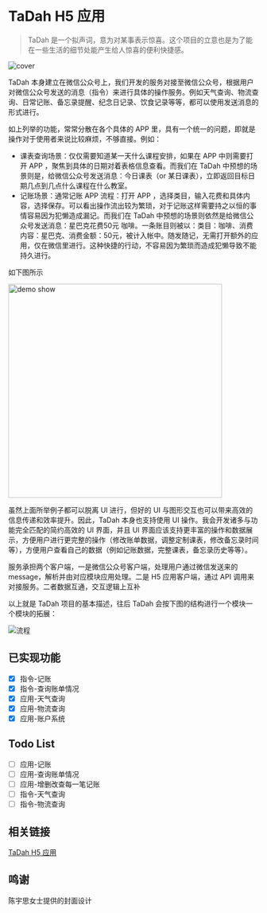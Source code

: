 # TaDah H5 应用

> TaDah 是一个拟声词，意为对某事表示惊喜。这个项目的立意也是为了能在一些生活的细节处能产生给人惊喜的便利快捷感。

![cover](https://headimage-1259237065.cos.ap-hongkong.myqcloud.com/WechatIMG224.png)

TaDah 本身建立在微信公众号上，我们开发的服务对接至微信公众号，根据用户对微信公众号发送的消息（指令）来进行具体的操作服务。例如天气查询、物流查询、日常记账、备忘录提醒、纪念日记录、饮食记录等等，都可以使用发送消息的形式进行。

如上列举的功能，常常分散在各个具体的 APP 里，具有一个统一的问题，即就是操作对于使用者来说比较麻烦，不够直接。例如：

- 课表查询场景：仅仅需要知道某一天什么课程安排，如果在 APP 中则需要打开 APP ，聚焦到具体的日期对着表格信息查看。而我们在 TaDah 中预想的场景则是，给微信公众号发送消息：今日课表（or 某日课表），立即返回目标日期几点到几点什么课程在什么教室。
- 记账场景：通常记账 APP 流程：打开 APP ，选择类目，输入花费和具体内容，选择保存。可以看出操作流出较为繁琐，对于记账这样需要持之以恒的事情容易因为犯懒造成漏记。而我们在 TaDah 中预想的场景则依然是给微信公众号发送消息：星巴克花费50元 咖啡。一条账目则被以：类目：咖啡、消费内容：星巴克、消费金额：50元，被计入帐中。随发随记，无需打开额外的应用，仅在微信里进行。这种快捷的行动，不容易因为繁琐而造成犯懒导致不能持久进行。

如下图所示

<img src="https://headimage-1259237065.cos.ap-hongkong.myqcloud.com/img.png" alt="demo show" width="430">

虽然上面所举例子都可以脱离 UI 进行，但好的 UI 与图形交互也可以带来高效的信息传递和效率提升。因此，TaDah 本身也支持使用 UI 操作。我会开发诸多与功能完全匹配的简约高效的 UI 界面，并且 UI 界面应该支持更丰富的操作和数据展示，方便用户进行更完整的操作（修改账单数据，调整定制课表，修改备忘录时间等），方便用户查看自己的数据（例如记账数据，完整课表，备忘录历史等等）。

服务承担两个客户端，一是微信公众号客户端，处理用户通过微信发送来的 message，解析并由对应模块应用处理。二是 H5 应用客户端，通过 API 调用来对接服务。二者数据互通，交互逻辑上互补

以上就是 TaDah 项目的基本描述，往后 TaDah 会按下图的结构进行一个模块一个模块的拓展：

![流程](https://headimage-1259237065.cos.ap-hongkong.myqcloud.com/TaDah%E6%B5%81%E7%A8%8B.jpg)

## 已实现功能

- [x] 指令-记账
- [x] 指令-查询账单情况
- [x] 应用-天气查询
- [x] 应用-物流查询
- [x] 应用-账户系统

## Todo List

- [ ] 应用-记账
- [ ] 应用-查询账单情况
- [ ] 应用-增删改查每一笔记账
- [ ] 指令-天气查询
- [ ] 指令-物流查询

## 相关链接

[TaDah H5 应用](https://github.com/AqingCyan/TaDah.Application)

## 鸣谢

陈宇思女士提供的封面设计


